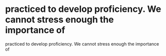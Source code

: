 # practiced to develop proficiency. We cannot stress enough the importance of

practiced to develop proficiency. We cannot stress enough the importance of